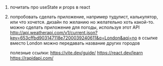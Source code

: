1. почитать про useState и props в react
2. попробовать сделать приложение, например тудулист, калькулятор, или что хочется. дизайн по желанию но желательно хоть какой-то.
   можно сделать приложение для погоды, используя этот API http://api.weatherapi.com/v1/current.json?key=653cffbd903147118e7200039240611&q=London&aqi=no
   в ссылке вместо London можно передавать название других городов

   полезные ссылки:
   https://vite.dev/guide/
   https://react.dev/learn
   https://rapidapi.com/
